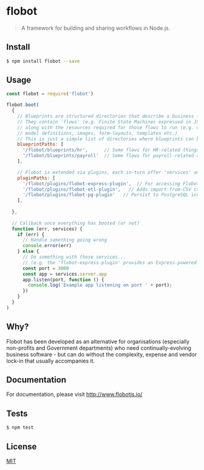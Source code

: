 # flobot
> A framework for building and sharing workflows in Node.js.

## <a name="install"></a>Install
```bash
$ npm install flobot --save
```

## <a name="usage"></a>Usage
```javascript
const flobot = require('flobot')

flobot.boot(
  {
    // Blueprints are structured directories that describe a business function.
    // They contain 'flows' (e.g. Finite State Machines expressed in JSON)
    // along with the resources required for those flows to run (e.g. data 
    // model definitions, images, form-layouts, templates etc.)
    // This is just a simple list of directories where blueprints can be found...   
    blueprintPaths: [
      '/flobot/blueprints/hr',      // Some flows for HR-related things
      '/flobot/blueprints/payroll'  // Some flows for payroll-related activities 
    ],

    // Flobot is extended via plugins, each in-turn offer 'services' and other components...
    pluginPaths: [
      '/flobot/plugins/flobot-express-plugin',  // For accessing Flobot over HTTP/REST etc.
      '/flobot/plugins/flobot-etl-plugin',   // Adds import-from-CSV capabilities
      '/flobot/plugins/flobot-pg-plugin'   // Persist to PostgreSQL instead of the default in-memory solution 
    ],
    
  },
  
  // Callback once everything has booted (or not)
  function (err, services) {   
    if (err) {
      // Handle something going wrong
      console.error(err)
    } else {
      // Do something with those services...
      // (e.g. the 'flobot-express-plugin' provides an Express-powered 'server' service)
      const port = 3000
      const app = services.server.app
      app.listen(port, function () {        
        console.log('Example app listening on port ' + port);       
      })  
    }   
  }
)
```

## <a name="why"></a>Why?

Flobot has been developed as an alternative for organisations (especially non-profits and Government departments) who need continually-evolving business software - but can do without the complexity, expense and vendor lock-in that usually accompanies it. 

## <a name="documentation"></a>Documentation

For documentation, please visit http://www.flobotjs.io/

## <a name="tests"></a>Tests
```bash
$ npm test
```

## <a name="license"></a>License
[MIT](https://github.com/wmfs/flobot/blob/master/LICENSE)
